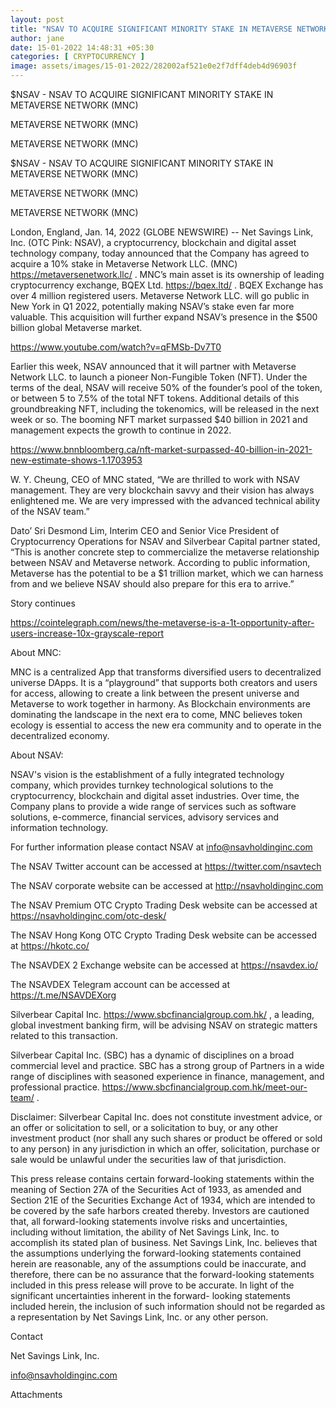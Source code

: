 ```yaml
---
layout: post
title: "NSAV TO ACQUIRE SIGNIFICANT MINORITY STAKE IN METAVERSE NETWORK (MNC), EXPANDS PRESENCE IN $500 BILLION GLOBAL METAVERSE MARKET"
author: jane 
date: 15-01-2022 14:48:31 +05:30 
categories: [ CRYPTOCURRENCY ] 
image: assets/images/15-01-2022/282002af521e0e2f7dff4deb4d96903f
---
```

$NSAV - NSAV TO ACQUIRE SIGNIFICANT MINORITY STAKE IN METAVERSE NETWORK (MNC)

METAVERSE NETWORK (MNC)

METAVERSE NETWORK (MNC)

$NSAV - NSAV TO ACQUIRE SIGNIFICANT MINORITY STAKE IN METAVERSE NETWORK (MNC)

METAVERSE NETWORK (MNC)

METAVERSE NETWORK (MNC)

London, England, Jan. 14, 2022 (GLOBE NEWSWIRE) -- Net Savings Link, Inc. (OTC Pink: NSAV), a cryptocurrency, blockchain and digital asset technology company, today announced that the Company has agreed to acquire a 10% stake in Metaverse Network LLC. (MNC) https://metaversenetwork.llc/ . MNC’s main asset is its ownership of leading cryptocurrency exchange, BQEX Ltd. https://bqex.ltd/ . BQEX Exchange has over 4 million registered users. Metaverse Network LLC. will go public in New York in Q1 2022, potentially making NSAV’s stake even far more valuable. This acquisition will further expand NSAV’s presence in the $500 billion global Metaverse market.

https://www.youtube.com/watch?v=qFMSb-Dv7T0

Earlier this week, NSAV announced that it will partner with Metaverse Network LLC. to launch a pioneer Non-Fungible Token (NFT). Under the terms of the deal, NSAV will receive 50% of the founder’s pool of the token, or between 5 to 7.5% of the total NFT tokens. Additional details of this groundbreaking NFT, including the tokenomics, will be released in the next week or so. The booming NFT market surpassed $40 billion in 2021 and management expects the growth to continue in 2022.

https://www.bnnbloomberg.ca/nft-market-surpassed-40-billion-in-2021-new-estimate-shows-1.1703953

W. Y. Cheung, CEO of MNC stated, “We are thrilled to work with NSAV management. They are very blockchain savvy and their vision has always enlightened me. We are very impressed with the advanced technical ability of the NSAV team.”

Dato’ Sri Desmond Lim, Interim CEO and Senior Vice President of Cryptocurrency Operations for NSAV and Silverbear Capital partner stated, “This is another concrete step to commercialize the metaverse relationship between NSAV and Metaverse network. According to public information, Metaverse has the potential to be a $1 trillion market, which we can harness from and we believe NSAV should also prepare for this era to arrive.”

Story continues

https://cointelegraph.com/news/the-metaverse-is-a-1t-opportunity-after-users-increase-10x-grayscale-report

About MNC:

MNC is a centralized App that transforms diversified users to decentralized universe DApps. It is a “playground” that supports both creators and users for access, allowing to create a link between the present universe and Metaverse to work together in harmony. As Blockchain environments are dominating the landscape in the next era to come, MNC believes token ecology is essential to access the new era community and to operate in the decentralized economy.

About NSAV:

NSAV's vision is the establishment of a fully integrated technology company, which provides turnkey technological solutions to the cryptocurrency, blockchain and digital asset industries. Over time, the Company plans to provide a wide range of services such as software solutions, e-commerce, financial services, advisory services and information technology.

For further information please contact NSAV at info@nsavholdinginc.com

The NSAV Twitter account can be accessed at https://twitter.com/nsavtech

The NSAV corporate website can be accessed at http://nsavholdinginc.com

The NSAV Premium OTC Crypto Trading Desk website can be accessed at https://nsavholdinginc.com/otc-desk/

The NSAV Hong Kong OTC Crypto Trading Desk website can be accessed at https://hkotc.co/

The NSAVDEX 2 Exchange website can be accessed at https://nsavdex.io/

The NSAVDEX Telegram account can be accessed at https://t.me/NSAVDEXorg

Silverbear Capital Inc. https://www.sbcfinancialgroup.com.hk/ , a leading, global investment banking firm, will be advising NSAV on strategic matters related to this transaction.

Silverbear Capital Inc. (SBC) has a dynamic of disciplines on a broad commercial level and practice. SBC has a strong group of Partners in a wide range of disciplines with seasoned experience in finance, management, and professional practice. https://www.sbcfinancialgroup.com.hk/meet-our-team/ .

Disclaimer: Silverbear Capital Inc. does not constitute investment advice, or an offer or solicitation to sell, or a solicitation to buy, or any other investment product (nor shall any such shares or product be offered or sold to any person) in any jurisdiction in which an offer, solicitation, purchase or sale would be unlawful under the securities law of that jurisdiction.

This press release contains certain forward-looking statements within the meaning of Section 27A of the Securities Act of 1933, as amended and Section 21E of the Securities Exchange Act of 1934, which are intended to be covered by the safe harbors created thereby. Investors are cautioned that, all forward-looking statements involve risks and uncertainties, including without limitation, the ability of Net Savings Link, Inc. to accomplish its stated plan of business. Net Savings Link, Inc. believes that the assumptions underlying the forward-looking statements contained herein are reasonable, any of the assumptions could be inaccurate, and therefore, there can be no assurance that the forward-looking statements included in this press release will prove to be accurate. In light of the significant uncertainties inherent in the forward- looking statements included herein, the inclusion of such information should not be regarded as a representation by Net Savings Link, Inc. or any other person.

Contact

Net Savings Link, Inc.

info@nsavholdinginc.com

Attachments



